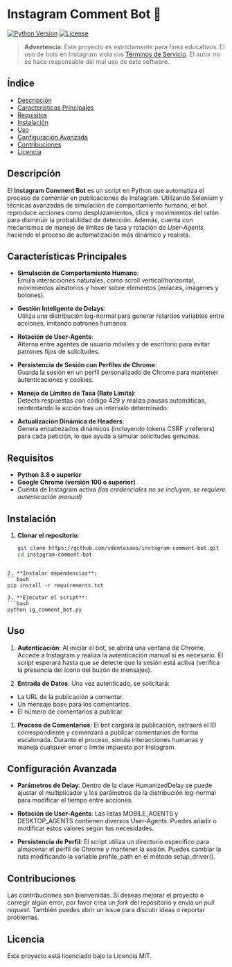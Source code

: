 # Instagram Comment Bot 🤖

[![Python Version](https://img.shields.io/badge/python-3.8%2B-blue)](https://www.python.org/downloads/)
[![License](https://img.shields.io/badge/license-MIT-green)](LICENSE)

> **Advertencia**: Este proyecto es estrictamente para fines educativos. El uso de bots en Instagram viola sus [Términos de Servicio](https://help.instagram.com/581066165581870). El autor no se hace responsable del mal uso de este software.

## Índice

- [Descripción](#descripción)
- [Características Principales](#características-principales)
- [Requisitos](#requisitos)
- [Instalación](#instalación)
- [Uso](#uso)
- [Configuración Avanzada](#configuración-avanzada)
- [Contribuciones](#contribuciones)
- [Licencia](#licencia)

## Descripción

El **Instagram Comment Bot** es un script en Python que automatiza el proceso de comentar en publicaciones de Instagram. Utilizando Selenium y técnicas avanzadas de simulación de comportamiento humano, el bot reproduce acciones como desplazamientos, clics y movimientos del ratón para disminuir la probabilidad de detección. Además, cuenta con mecanismos de manejo de límites de tasa y rotación de *User-Agents*, haciendo el proceso de automatización más dinámico y realista.

## Características Principales

- **Simulación de Comportamiento Humano**:  
  Emula interacciones naturales, como scroll vertical/horizontal, movimientos aleatorios y hover sobre elementos (enlaces, imágenes y botones).

- **Gestión Inteligente de Delays**:  
  Utiliza una distribución log-normal para generar retardos variables entre acciones, imitando patrones humanos.

- **Rotación de User-Agents**:  
  Alterna entre agentes de usuario móviles y de escritorio para evitar patrones fijos de solicitudes.

- **Persistencia de Sesión con Perfiles de Chrome**:  
  Guarda la sesión en un perfil personalizado de Chrome para mantener autenticaciones y cookies.

- **Manejo de Límites de Tasa (Rate Limits)**:  
  Detecta respuestas con código 429 y realiza pausas automáticas, reintentando la acción tras un intervalo determinado.

- **Actualización Dinámica de Headers**:  
  Genera encabezados dinámicos (incluyendo tokens CSRF y referers) para cada petición, lo que ayuda a simular solicitudes genuinas.

## Requisitos

- **Python 3.8 o superior**  
- **Google Chrome (versión 100 o superior)**
- Cuenta de Instagram activa *(las credenciales no se incluyen, se requiere autenticación manual)*

## Instalación

1. **Clonar el repositorio**:
   ```bash
   git clone https://github.com/vdentesano/instagram-comment-bot.git
   cd instagram-comment-bot
  ```

2. **Instalar dependencias**:
  ```bash
  pip install -r requirements.txt

3. **Ejecutar el script**:
  ```bash
  python ig_comment_bot.py
  ```

## Uso

1. **Autenticación**:
  Al iniciar el bot, se abrirá una ventana de Chrome. Accede a Instagram y realiza la autenticación manual si es necesario.
  El script esperará hasta que se detecte que la sesión está activa (verifica la presencia del ícono del buzón de mensajes).

1. **Entrada de Datos**:
  Una vez autenticado, se solicitará:
  - La URL de la publicación a comentar.
  - Un mensaje base para los comentarios.
  - El número de comentarios a publicar.

1. **Proceso de Comentarios**:
  El bot cargará la publicación, extraerá el ID correspondiente y comenzará a publicar comentarios de forma escalonada. Durante el proceso, simula interacciones humanas y maneja cualquier error o límite impuesto por Instagram.

## Configuración Avanzada

- **Parámetros de Delay**:
  Dentro de la clase HumanizedDelay se puede ajustar el multiplicador y los parámetros de la distribución log-normal para modificar el tiempo entre acciones.

- **Rotación de User-Agents**:
  Las listas MOBILE_AGENTS y DESKTOP_AGENTS contienen diversos User-Agents. Puedes añadir o modificar estos valores según tus necesidades.

- **Persistencia de Perfil**:
  El script utiliza un directorio específico para almacenar el perfil de Chrome y mantener la sesión. Puedes cambiar la ruta modificando la variable profile_path en el método setup_driver().

## Contribuciones

Las contribuciones son bienvenidas. Si deseas mejorar el proyecto o corregir algún error, por favor crea un *fork* del repositorio y envía un *pull request*. También puedes abrir un issue para discutir ideas o reportar problemas.

## Licencia
Este proyecto está licenciado bajo la Licencia MIT.